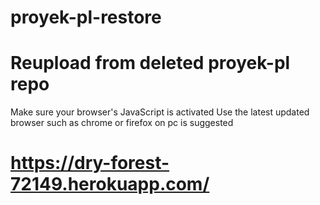 # proyek-pl-restore
# Reupload from deleted proyek-pl repo

Make sure your browser's JavaScript is activated
Use the latest updated browser such as chrome or firefox on pc is suggested

# https://dry-forest-72149.herokuapp.com/
